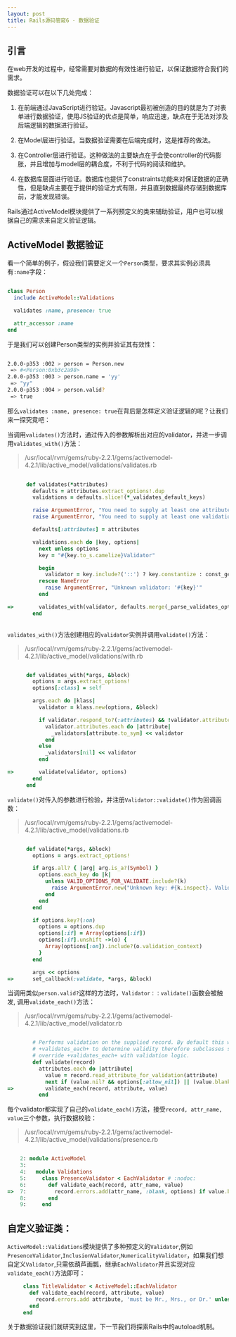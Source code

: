```yaml
---
layout: post
title: Rails源码管窥6 - 数据验证
---
```


## 引言
在web开发的过程中，经常需要对数据的有效性进行验证，以保证数据符合我们的需求。

数据验证可以在以下几处完成：

1. 在前端通过JavaScript进行验证。Javascript最初被创造的目的就是为了对表单进行数据验证，使用JS验证的优点是简单，响应迅速，缺点在于无法对涉及后端逻辑的数据进行验证。

1. 在Model层进行验证。当数据验证需要在后端完成时，这是推荐的做法。

1. 在Controller层进行验证。这种做法的主要缺点在于会使controller的代码膨胀，并且增加与model层的耦合度，不利于代码的阅读和维护。

1. 在数据库层面进行验证。数据库也提供了constraints功能来对保证数据的正确性，但是缺点主要在于提供的验证方式有限，并且直到数据最终存储到数据库前，才能发现错误。

Rails通过ActiveModel模块提供了一系列预定义的类来辅助验证，用户也可以根据自己的需求来自定义验证逻辑。

## ActiveModel 数据验证

看一个简单的例子，假设我们需要定义一个`Person`类型，要求其实例必须具有`:name`字段：

```ruby

class Person
  include ActiveModel::Validations

  validates :name, presence: true

  attr_accessor :name
end

```

于是我们可以创建Person类型的实例并验证其有效性：

```bash

2.0.0-p353 :002 > person = Person.new
 => #<Person:0xb3c2a98> 
2.0.0-p353 :003 > person.name = 'yy'
 => "yy" 
2.0.0-p353 :004 > person.valid?
 => true 

```

那么`validates :name, presence: true`在背后是怎样定义验证逻辑的呢？让我们来一探究竟吧：

当调用`validates()`方法时，通过传入的参数解析出对应的validator，并进一步调用`validates_with()`方法：

> /usr/local/rvm/gems/ruby-2.2.1/gems/activemodel-4.2.1/lib/active_model/validations/validates.rb

```ruby
      
      def validates(*attributes)
        defaults = attributes.extract_options!.dup
        validations = defaults.slice!(*_validates_default_keys)

        raise ArgumentError, "You need to supply at least one attribute" if attributes.empty?
        raise ArgumentError, "You need to supply at least one validation" if validations.empty?

        defaults[:attributes] = attributes

        validations.each do |key, options|
          next unless options
          key = "#{key.to_s.camelize}Validator"

          begin
            validator = key.include?('::') ? key.constantize : const_get(key)
          rescue NameError
            raise ArgumentError, "Unknown validator: '#{key}'"
          end

=>        validates_with(validator, defaults.merge(_parse_validates_options(options)))
        end
      
```

`validates_with()`方法创建相应的`validator`实例并调用`validate()`方法：

> /usr/local/rvm/gems/ruby-2.2.1/gems/activemodel-4.2.1/lib/active_model/validations/with.rb

```ruby

      def validates_with(*args, &block)
        options = args.extract_options!
        options[:class] = self

        args.each do |klass|
          validator = klass.new(options, &block)

          if validator.respond_to?(:attributes) && !validator.attributes.empty?
            validator.attributes.each do |attribute|
              _validators[attribute.to_sym] << validator
            end
          else
            _validators[nil] << validator
          end

=>        validate(validator, options)
        end
      end
```

`validate()`对传入的参数进行检验，并注册`Validator::validate()`作为回调函数：

> /usr/local/rvm/gems/ruby-2.2.1/gems/activemodel-4.2.1/lib/active_model/validations.rb

```ruby

      def validate(*args, &block)
        options = args.extract_options!

        if args.all? { |arg| arg.is_a?(Symbol) }
          options.each_key do |k|
            unless VALID_OPTIONS_FOR_VALIDATE.include?(k)
              raise ArgumentError.new("Unknown key: #{k.inspect}. Valid keys are: #{VALID_OPTIONS_FOR_VALIDATE.map(&:inspect).join(', ')}. Perhaps you meant to call `validates` instead of `validate`?")
            end
          end
        end

        if options.key?(:on)
          options = options.dup
          options[:if] = Array(options[:if])
          options[:if].unshift ->(o) {
            Array(options[:on]).include?(o.validation_context)
          }
        end

        args << options
=>      set_callback(:validate, *args, &block)
```

当调用类似`person.valid?`这样的方法时，`Validator：：validate()`函数会被触发, 调用`validate_each()`方法：

> /usr/local/rvm/gems/ruby-2.2.1/gems/activemodel-4.2.1/lib/active_model/validator.rb

```ruby

        # Performs validation on the supplied record. By default this will call
        # +validates_each+ to determine validity therefore subclasses should
        # override +validates_each+ with validation logic.
        def validate(record)
          attributes.each do |attribute|
            value = record.read_attribute_for_validation(attribute)
            next if (value.nil? && options[:allow_nil]) || (value.blank? && options[:allow_blank])
=>          validate_each(record, attribute, value)
          end

```

每个validator都实现了自己的`validate_each()`方法，接受`record, attr_name, value`三个参数，执行数据校验：

> /usr/local/rvm/gems/ruby-2.2.1/gems/activemodel-4.2.1/lib/active_model/validations/presence.rb

```ruby

    2: module ActiveModel
    3: 
    4:   module Validations
    5:     class PresenceValidator < EachValidator # :nodoc:
    6:       def validate_each(record, attr_name, value)
=>  7:         record.errors.add(attr_name, :blank, options) if value.blank?
    8:       end
    9:     end
```

## 自定义验证类：

`ActiveModel::Validations`模块提供了多种预定义的`Validator`,例如`PresenceValidator`,`InclusionValidator`,`NumericalityValidator`，如果我们想自定义`Validator`,只需依葫芦画瓢，继承`EachValidator`并且实现对应`validate_each()`方法即可：

```ruby
     class TitleValidator < ActiveModel::EachValidator
       def validate_each(record, attribute, value)
         record.errors.add attribute, 'must be Mr., Mrs., or Dr.' unless %w(Mr. Mrs. Dr.).include?(value)
       end
     end
```

关于数据验证我们就研究到这里，下一节我们将探索Rails中的autoload机制。
